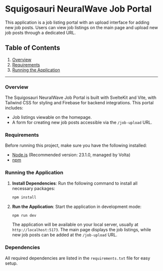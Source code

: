 # Squigosauri NeuralWave Job Portal

This application is a job listing portal with an upload interface for adding new job posts. Users can view job listings on the main page and upload new job posts through a dedicated URL.

## Table of Contents

1. [Overview](#overview)
2. [Requirements](#requirements)
3. [Running the Application](#running-the-application)

---

### Overview

The Squigosauri NeuralWave Job Portal is built with SvelteKit and Vite, with Tailwind CSS for styling and Firebase for backend integrations. This portal includes:

- Job listings viewable on the homepage.
- A form for creating new job posts accessible via the `/job-upload` URL.

### Requirements

Before running this project, make sure you have the following installed:

- [Node.js](https://nodejs.org/) (Recommended version: 23.1.0, managed by Volta)
- [npm](https://www.npmjs.com/)

### Running the Application

1. **Install Dependencies**: Run the following command to install all necessary packages:

   ```bash
   npm install
   ```

2. **Run the Application**: Start the application in development mode:
   ```bash
   npm run dev
   ```
   The application will be available on your local server, usually at `http://localhost:5173`. The main page displays the job listings, while new job posts can be added at the `/job-upload` URL.

### Dependencies

All required dependencies are listed in the `requirements.txt` file for easy setup.
